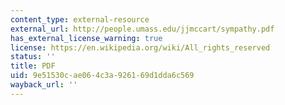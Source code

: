 ```yaml
---
content_type: external-resource
external_url: http://people.umass.edu/jjmccart/sympathy.pdf
has_external_license_warning: true
license: https://en.wikipedia.org/wiki/All_rights_reserved
status: ''
title: PDF
uid: 9e51530c-ae06-4c3a-9261-69d1dda6c569
wayback_url: ''
---
```


